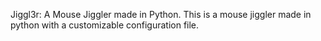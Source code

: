 Jiggl3r: A Mouse Jiggler made in Python.
This is a mouse jiggler made in python with a customizable configuration file.
